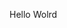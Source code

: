 Hello Wolrd































































































































































































































































































































































































































































































































































































































































































































































































































































































































































































































































































































































































































































































































































































































































































































































































































































































































































































































































































































































































































































































































































































































































































































































































































































































































































































































































































































































































































































































































































































































































































































































































































































































































































































































































































































































































































































































































































































































































































































































































































































































































































































































































































